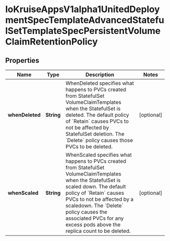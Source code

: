 
# IoKruiseAppsV1alpha1UnitedDeploymentSpecTemplateAdvancedStatefulSetTemplateSpecPersistentVolumeClaimRetentionPolicy

## Properties
Name | Type | Description | Notes
------------ | ------------- | ------------- | -------------
**whenDeleted** | **String** | WhenDeleted specifies what happens to PVCs created from StatefulSet VolumeClaimTemplates when the StatefulSet is deleted. The default policy of &#x60;Retain&#x60; causes PVCs to not be affected by StatefulSet deletion. The &#x60;Delete&#x60; policy causes those PVCs to be deleted. |  [optional]
**whenScaled** | **String** | WhenScaled specifies what happens to PVCs created from StatefulSet VolumeClaimTemplates when the StatefulSet is scaled down. The default policy of &#x60;Retain&#x60; causes PVCs to not be affected by a scaledown. The &#x60;Delete&#x60; policy causes the associated PVCs for any excess pods above the replica count to be deleted. |  [optional]



